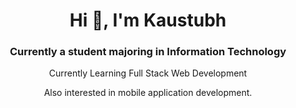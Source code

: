 <h1 align="center">Hi 👋, I'm Kaustubh</h1>
<h3 align="center">Currently a student majoring in Information Technology</h3>
<p align="center">Currently Learning Full Stack Web Development </p>
<p align="center"> Also interested in mobile application development.</p>

